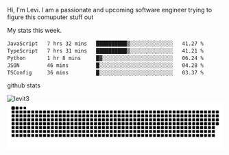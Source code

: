 Hi, I'm Levi. I am a passionate and upcoming software engineer trying to figure this comuputer stuff out

My stats this week.
<!--START_SECTION:waka-->

```txt
JavaScript   7 hrs 32 mins   ██████████▒░░░░░░░░░░░░░░   41.27 %
TypeScript   7 hrs 31 mins   ██████████▒░░░░░░░░░░░░░░   41.21 %
Python       1 hr 8 mins     █▓░░░░░░░░░░░░░░░░░░░░░░░   06.24 %
JSON         46 mins         █░░░░░░░░░░░░░░░░░░░░░░░░   04.28 %
TSConfig     36 mins         █░░░░░░░░░░░░░░░░░░░░░░░░   03.37 %
```

<!--END_SECTION:waka-->

github stats
<p align="startr"> <img src="https://github-readme-stats.vercel.app/api?username=levit3&show_icons=true&theme=gotham" alt="levit3" />

<picture>
  <source media="(prefers-color-scheme: dark)" srcset="https://raw.githubusercontent.com/levit3/levit3/output/github-contribution-grid-snake-dark.svg">
  <source media="(prefers-color-scheme: light)" srcset="https://raw.githubusercontent.com/levit3/levit3/output/github-contribution-grid-snake.svg">
  <img alt="github contribution grid snake animation" src="https://raw.githubusercontent.com/levit3/levit3/output/github-contribution-grid-snake.svg">
</picture>
